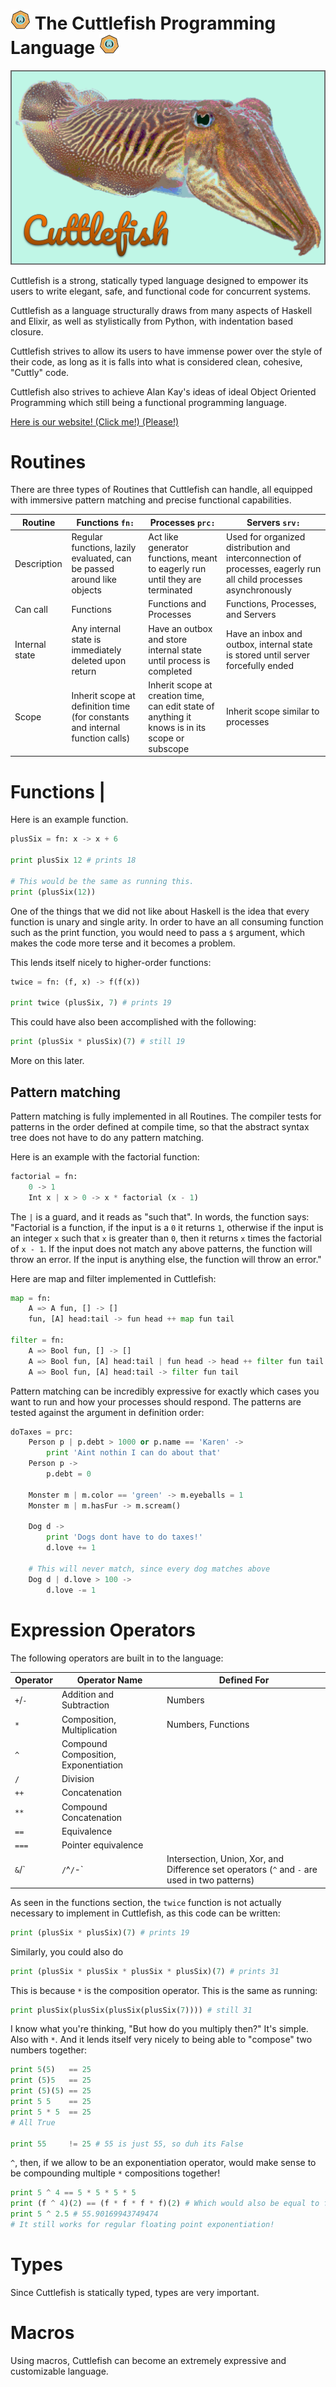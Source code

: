 # ![logo](etc/logo.png "Look at how cool this language is!") The Cuttlefish Programming Language ![logo](etc/logo.png "Look at how cool this language is!")

![cuttlefish](etc/cuttlefish.png "Cuttlefish!")

Cuttlefish is a strong, statically typed language designed to empower its users to write elegant, safe, and functional code for concurrent systems.

Cuttlefish as a language structurally draws from many aspects of Haskell and Elixir, as well as stylistically from Python, with indentation based closure.

Cuttlefish strives to allow its users to have immense power over the style of their code, as long as it is falls into what is considered clean, cohesive, "Cuttly" code.

Cuttlefish also strives to achieve Alan Kay's ideas of ideal Object Oriented Programming which still being a functional programming language.

[Here is our website! (Click me!) (Please!)](https://benjaminjkern.github.io/cuttlefishlang)

# Routines

There are three types of Routines that Cuttlefish can handle, all equipped with immersive pattern matching and precise functional capabilities.

| Routine        | Functions `fn:`                                                              | Processes `prc:`                                                                                | Servers `srv:`                                                                                                   |
| -------------- | ---------------------------------------------------------------------------- | ----------------------------------------------------------------------------------------------- | ---------------------------------------------------------------------------------------------------------------- |
| Description    | Regular functions, lazily evaluated, can be passed around like objects       | Act like generator functions, meant to eagerly run until they are terminated                    | Used for organized distribution and interconnection of processes, eagerly run all child processes asynchronously |
| Can call       | Functions                                                                    | Functions and Processes                                                                         | Functions, Processes, and Servers                                                                                |
| Internal state | Any internal state is immediately deleted upon return                        | Have an outbox and store internal state until process is completed                              | Have an inbox and outbox, internal state is stored until server forcefully ended                                 |
| Scope          | Inherit scope at definition time (for constants and internal function calls) | Inherit scope at creation time, can edit state of anything it knows is in its scope or subscope | Inherit scope similar to processes                                                                               |

# Functions |

Here is an example function.

```py
plusSix = fn: x -> x + 6

print plusSix 12 # prints 18

# This would be the same as running this.
print (plusSix(12))
```

One of the things that we did not like about Haskell is the idea that every function is unary and single arity. In order to have an all consuming function such as the print function, you would need to pass a `$` argument, which makes the code more terse and it becomes a problem.

This lends itself nicely to higher-order functions:

```py
twice = fn: (f, x) -> f(f(x))

print twice (plusSix, 7) # prints 19
```

This could have also been accomplished with the following:

```py
print (plusSix * plusSix)(7) # still 19
```

More on this later.

## Pattern matching

Pattern matching is fully implemented in all Routines. The compiler tests for patterns in the order defined at compile time, so that the abstract syntax tree does not have to do any pattern matching.

Here is an example with the factorial function:

```py
factorial = fn:
    0 -> 1
    Int x | x > 0 -> x * factorial (x - 1)
```

The `|` is a guard, and it reads as "such that". In words, the function says:
"Factorial is a function, if the input is a `0` it returns `1`, otherwise if the input is an integer `x` such that `x` is greater than `0`, then it returns `x` times the factorial of `x - 1`. If the input does not match any above patterns, the function will throw an error. If the input is anything else, the function will throw an error."

Here are map and filter implemented in Cuttlefish:

```py
map = fn:
    A => A fun, [] -> []
    fun, [A] head:tail -> fun head ++ map fun tail

filter = fn:
    A => Bool fun, [] -> []
    A => Bool fun, [A] head:tail | fun head -> head ++ filter fun tail
    A => Bool fun, [A] head:tail -> filter fun tail
```

Pattern matching can be incredibly expressive for exactly which cases you want to run and how your processes should respond. The patterns are tested against the argument in definition order:

```py
doTaxes = prc:
    Person p | p.debt > 1000 or p.name == 'Karen' ->
        print 'Aint nothin I can do about that'
    Person p ->
        p.debt = 0

    Monster m | m.color == 'green' -> m.eyeballs = 1
    Monster m | m.hasFur -> m.scream()

    Dog d ->
        print 'Dogs dont have to do taxes!'
        d.love += 1

    # This will never match, since every dog matches above
    Dog d | d.love > 100 ->
        d.love -= 1
```

# Expression Operators

The following operators are built in to the language:

| Operator        | Operator Name                                                                                 | Defined For        |
| --------------- | --------------------------------------------------------------------------------------------- | ------------------ |
| `+`/`-`         | Addition and Subtraction                                                                      | Numbers            |
| `*`             | Composition, Multiplication                                                                   | Numbers, Functions |
| `^`             | Compound Composition, Exponentiation                                                          |                    |
| `/`             | Division                                                                                      |                    |
| `++`            | Concatenation                                                                                 |                    |
| `**`            | Compound Concatenation                                                                        |                    |
| `==`            | Equivalence                                                                                   |                    |
| `===`           | Pointer equivalence                                                                           |                    |
| `&`/`|`/`^`/`-` | Intersection, Union, Xor, and Difference set operators (`^` and `-` are used in two patterns) |                    |

As seen in the functions section, the `twice` function is not actually necessary to implement in Cuttlefish, as this code can be written:

```py
print (plusSix * plusSix)(7) # prints 19
```

Similarly, you could also do

```py
print (plusSix * plusSix * plusSix * plusSix)(7) # prints 31
```

This is because `*` is the composition operator. This is the same as running:

```py
print plusSix(plusSix(plusSix(plusSix(7)))) # still 31
```

I know what you're thinking, "But how do you multiply then?"
It's simple. Also with `*`. And it lends itself very nicely to being able to "compose" two numbers together:

```py
print 5(5)   == 25
print (5)5   == 25
print (5)(5) == 25
print 5 5    == 25
print 5 * 5  == 25
# All True

print 55     != 25 # 55 is just 55, so duh its False
```

`^`, then, if we allow to be an exponentiation operator, would make sense to be compounding multiple `*` compositions together!

```py
print 5 ^ 4 == 5 * 5 * 5 * 5
print (f ^ 4)(2) == (f * f * f * f)(2) # Which would also be equal to f(f(f(f(2))))
print 5 ^ 2.5 # 55.90169943749474
# It still works for regular floating point exponentiation!
```

# Types

Since Cuttlefish is statically typed, types are very important.

# Macros

Using macros, Cuttlefish can become an extremely expressive and customizable language.

```

```
